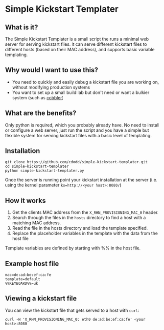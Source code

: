 Simple Kickstart Templater
==========================

What is it?
-----------
The Simple Kickstart Templater is a small script the runs a minimal web server for serving kickstart files. It can serve different kickstart files to different hosts (based on their MAC address), and supports basic variable templating.

Why would I want to use this?
-----------------------------
* You need to quickly and easily debug a kickstart file you are working on, without modifying production systems
* You want to set up a small build lab but don't need or want a bulkier system (such as [cobbler](http://www.cobblerd.org/))

What are the benefits?
----------------------
Only python is required, which you probably already have. No need to install or configure a web server, just run the script and you have a simple but flexible system for serving kickstart files with a basic level of templating.

Installation
------------
```
git clone https://github.com/cdodd/simple-kickstart-templater.git
cd simple-kickstart-templater
python simple-kickstart-templater.py
```

Once the server is running point your kickstart installation at the server (i.e. using the kernel parameter `ks=http://<your host>:8080/`)

How it works
------------
1. Get the clients MAC address from the `X_RHN_PROVISIONING_MAC_0` header.
1. Search through the files in the `hosts` directory to find a host with a matching MAC address.
1. Read the file in the hosts directory and load the template specified.
1. Replace the placeholder variables in the template with the data from the host file

Template variables are defined by starting with %% in the host file.

Example host file
-----------------
```
mac=de:ad:be:ef:ca:fe
template=default
%%KEYBOARD%%=uk
```

Viewing a kickstart file
------------------------
You can view the kickstart file that gets served to a host with `curl`:
```
curl -H 'X_RHN_PROVISIONING_MAC_0: eth0 de:ad:be:ef:ca:fe' <your host>:8080
```
